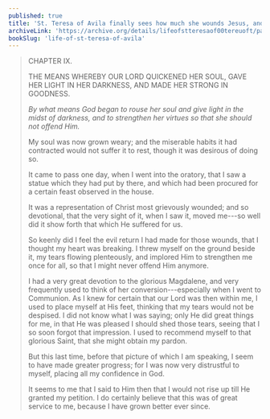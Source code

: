 ```yaml
---
published: true
title: 'St. Teresa of Avila finally sees how much she wounds Jesus, and places all her confidence in Him and leaves none in herself'
archiveLink: 'https://archive.org/details/lifeofstteresaof00tereuoft/page/65?view=theater'
bookSlug: 'life-of-st-teresa-of-avila'
---
```


> CHAPTER IX.
> 
> THE MEANS WHEREBY OUR LORD QUICKENED HER SOUL, GAVE HER LIGHT IN HER DARKNESS, AND MADE HER STRONG IN GOODNESS.
> 
> *By what means God began to rouse her soul and give light in the midst of darkness, and to strengthen her virtues so that she should not offend Him.*
> 
> My soul was now grown weary; and the miserable habits it had contracted would not suffer it to rest, though it was desirous of doing so.
> 
> It came to pass one day, when I went into the oratory, that I saw a statue which they had put by there, and which had been procured for a certain feast observed in the house.
> 
> It was a representation of Christ most grievously wounded; and so devotional, that the very sight of it, when I saw it, moved me---so well did it show forth that which He suffered for us.
> 
> So keenly did I feel the evil return I had made for those wounds, that I thought my heart was breaking. I threw myself on the ground beside it, my tears flowing plenteously, and implored Him to strengthen me once for all, so that I might never offend Him anymore.
> 
> I had a very great devotion to the glorious Magdalene, and very frequently used to think of her conversion---especially when I went to Communion. As I knew for certain that our Lord was then within me, I used to place myself at His feet, thinking that my tears would not be despised. I did not know what I was saying; only He did great things for me, in that He was pleased I should shed those tears, seeing that I so soon forgot that impression. I used to recommend myself to that glorious Saint, that she might obtain my pardon.
> 
> But this last time, before that picture of which I am speaking, I seem to have made greater progress; for I was now very distrustful to myself, placing all my confidence in God.
> 
> It seems to me that I said to Him then that I would not rise up till He granted my petition. I do certainly believe that this was of great service to me, because I have grown better ever since.

